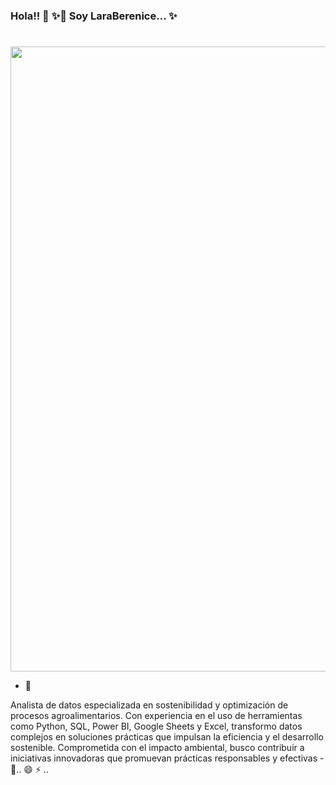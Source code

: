 ### Hola!! 👋 ✨🔭 Soy LaraBerenice... ✨

<!DOCTYPE html>
<html lang="es">
<head>
    <meta charset="UTF-8">
    <meta name="viewport" content="width=device-width, initial-scale=1.0">
</head>
<body>
    <h1> </h1>
    <img src="https://digital.agrishow.com.br/sites/agrishow.com/files/shutterstock_1396252643.jpg" width="1000">
</body>
</html>


- 🌱 

Analista de datos especializada en sostenibilidad y optimización de procesos agroalimentarios. Con experiencia en el uso de herramientas como Python, SQL, Power BI, Google Sheets y Excel, transformo datos complejos en soluciones prácticas que impulsan la eficiencia y el desarrollo sostenible. Comprometida con el impacto ambiental, busco contribuir a iniciativas innovadoras que promuevan prácticas responsables y efectivas - 👯.. 😄 ⚡ ..
